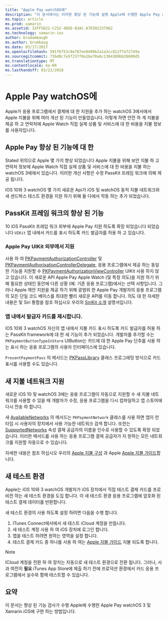 ```yaml
---
title: "Apple Pay watchOS에"
description: "이 문서에서는 이러한 향상 된 기능에 설명 Apple에 수행한 Apple Pay watchOS 3 및 Apple Watch 대 한 Xamarin.iOS에 구현 하는 방법입니다."
ms.topic: article
ms.prod: xamarin
ms.assetid: 32FF5D21-C252-485D-83AC-A7E592237962
ms.technology: xamarin-ios
author: bradumbaugh
ms.author: brumbaug
ms.date: 03/17/2017
ms.openlocfilehash: 591f6f53c9e787ee9499b2a1a3cc812f7e72749a
ms.sourcegitcommit: 73bd0c7e5f237f0a1be70a6c1384309bb26609d5
ms.translationtype: MT
ms.contentlocale: ko-KR
ms.lasthandoff: 03/22/2018
---
```

# <a name="apple-pay-on-watchos"></a>Apple Pay watchOS에

Apple가 응용 프로그램에서 결제에 대 한 지원을 추가 하는 watchOS 3에서에서 Apple 지불을 위해 여러 개선 된 기능이 만들었습니다. 이렇게 하면 안전 하 게 지불을 제공 하 고 연락처에 Apple Watch 직접 실제 상품 및 서비스에 대 한 비용을 지불 정보를 사용자입니다.


## <a name="about-apple-pay-enhancements"></a>Apple Pay 향상 된 기능에 대 한

Stated 위의으로 Apple 몇 가지 향상 되었습니다 Apple 지불을 위해 보안 지불 하 고 연락처 정보에 Apple Watch 직접 실제 상품 및 서비스에 대 한 비용을 지불 하는 watchOS 3에에서 있습니다. 이러한 개선 사항은 수정 PassKit 프레임 워크에 의해 제공 됩니다.

IOS 10와 3 watchOS 몇 가지 새로운 Api가 iOS 및 watchOS 동적 지불 네트워크와 새 샌드박스 테스트 환경을 지원 하기 위해 둘 다에서 작동 하는 추가 되었습니다.

## <a name="passkit-framework-enhancements"></a>PassKit 프레임 워크의 향상 된 기능

10 iOS PassKit 프레임 워크 외부에 Apple Pay 지원 하도록 확장 되었습니다 되었습니다 `UIKit` 앱 내에서 카드를 표시 하도록 카드 발급자를 허용 하 고 있습니다. 

### <a name="supporting-apple-pay-outside-of-uikit"></a>Apple Pay UIKit 외부에서 지원

사용 하 여 [PKPaymentAuthorizationController](https://developer.apple.com/reference/passkit/pkpaymentauthorizationcontroller) 및 [PKPaymentAuthorixationControllerDelegate](https://developer.apple.com/reference/passkit/pkpaymentauthorizationcontrollerdelegate), 응용 프로그램에서 제공 하는 동일한 기능을 지원할 수 [ PKPaymentAuthorizationViewController](https://developer.apple.com/reference/passkit/pkpaymentauthorizationviewcontroller) UIKit 사용 하지 않고 있습니다. 이 새로운 API Apple Pay Apple Watch (및 특정 의도)을 지원 하기 위해 필요한 상태인 동안에 다른 상황 (예: 기존 응용 프로그램)에서는 선택 사항입니다. 그러나 Apple 제안 지원을 제공 하기 위해 광범위 한 Apple Pay 개발자의 응용 프로그램의 모든 단일 코드 베이스를 최대한 빨리 새로운 API를 이동 합니다. 의도 대 한 자세한 내용은 및 Siri 통합을 참조 하십시오 우리의 [SiriKit 소개](~/ios/platform/sirikit/index.md) 설명서입니다.

### <a name="presenting-issuer-cards-from-within-apps"></a>앱 내에서 발급자 카드를 제시합니다.

IOS 10와 3 watchOS 자신의 앱 내에서 지불 카드 표시 하도록 카드 발급자를 허용 하는 PassKit framework에 대 한 새 기능이 추가 되었습니다. 개발자를 추가할 수는 `PKPaymentButtonTypeInStore` UIButton는 카드에 대 한 Apple Pay 단추를 사용 하는 표시 하는 응용 프로그램의 사용자 인터페이스에 있습니다.

`PresentPaymentPass` 의 메서드는 [PKPassLibrary](https://developer.apple.com/reference/passkit/pkpasslibrary) 클래스 프로그래밍 방식으로 카드 표시를 사용할 수도 있습니다.

## <a name="new-payment-network-support"></a>새 지불 네트워크 지원

새로운 iOS 10 및 watchOS 3에는 응용 프로그램이 자동으로 지원할 수 새 지불 네트워크를 사용할 수 있을 때 개발자가 수정, 응용 프로그램을 다시 컴파일하고 앱 스토어에 다시 전송 하 합니다.

새 [AvailableNetworks](https://developer.apple.com/reference/passkit/pkpaymentrequest/1833288-availablenetworks) 의 메서드는 `PKPaymentNetwork` 클래스를 사용 하면 앱이 런타임 시 사용자의 장치에서 사용 가능한 네트워크 검색 합니다. 또한는 [SupportedNetworks](https://developer.apple.com/reference/passkit/pkpaymentrequest/1619329-supportednetworks) 속성 결제 공급자의 이름을 인수로 사용할 수 있도록 확장 되었습니다. 이러한 메서드를 사용 하는 응용 프로그램 결제 공급자가 지 원하는 모든 네트워크를 지원할 자동으로 수 있습니다.

자세한 내용은 참조 하십시오 우리의 [Apple 지불 구성](~/ios/platform/apple-pay.md) 과 Apple [Apple 지불 가이드](https://developer.apple.com/apple-pay/)합니다.

## <a name="new-testing-environment"></a>새 테스트 환경

Apple는 iOS 10와 3 watchOS 개발자가 iOS 장치에서 직접 테스트 결제 카드를 프로 비전 하는 새 테스트 환경을 도입 합니다. 이 새 테스트 환경 응용 프로그램에 암호화 된 테스트 결제 데이터를 반환합니다.

새 테스트 환경의 사용 하도록 설정 하려면 다음을 수행 합니다.

1. ITunes Connect에서에서 새 테스트 iCloud 계정을 만듭니다.
2. 새 테스트 계정 사용 하 여 iOS 장치에 로그인 합니다.
3. 앱을 테스트 하려면 원하는 영역을 설정 합니다.
4. 테스트 결제 카드 중 하나를 사용 하 여는 [Apple 지불 가이드](https://developer.apple.com/apple-pay/) 지불 되도록 합니다.

> [!NOTE]
> ICloud 계정을 전환 하 여 장치는 자동으로 새 테스트 환경으로 전환 됩니다. 그러나, 사과 여전히 **필요** iTunes App Store에 제출 하기 전에 프로덕션 환경에서 카드 응용 프로그램에서 실수와 함께 테스트할 수 있습니다.

## <a name="summary"></a>요약

이 문서는 향상 된 기능 검사가 수행 Apple에 수행한 Apple Pay watchOS 3 및 Xamarin.iOS에 구현 하는 방법입니다.

